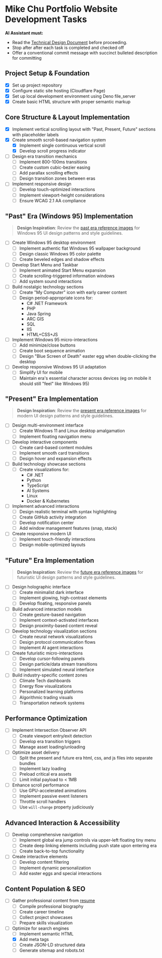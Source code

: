 # Mike Chu Portfolio Website Development Tasks

**AI Assistant must:**

- Read the [Technical Design Document](./technical_design.md) before proceeding.
- Stop after after each task is completed and checked off
- Offer a conventional commit message with succinct bulleted description for committing

## Project Setup & Foundation

- [x] Set up project repository
- [x] Configure static site hosting (Cloudflare Page)
- [x] Set up local development environment using Deno file_server
- [x] Create basic HTML structure with proper semantic markup

## Core Structure & Layout Implementation

- [x] Implement vertical scrolling layout with "Past, Present, Future" sections with placeholder labels
- [x] Create smooth scroll-based navigation system
  - [x] Implement single continuous vertical scroll
  - [x] Develop scroll progress indicator
- [ ] Design era transition mechanics
  - [ ] Implement 800-100ms transitions
  - [ ] Create custom cubic-bezier easing
  - [ ] Add parallax scrolling effects
  - [ ] Design transition zones between eras
- [ ] Implement responsive design
  - [ ] Develop touch-optimized interactions
  - [ ] Implement viewport-height considerations
  - [ ] Ensure WCAG 2.1 AA compliance

## "Past" Era (Windows 95) Implementation

> **Design Inspiration**: Review the [past era reference images](./reference/past/) for Windows 95 UI design patterns and style guidelines.

- [ ] Create Windows 95 desktop environment
  - [ ] Implement authentic flat Windows 95 wallpaper background
  - [ ] Design classic Windows 95 color palette
  - [ ] Create beveled edges and shadow effects
- [ ] Develop Start Menu and Taskbar
  - [ ] Implement animated Start Menu expansion
  - [ ] Create scrolling-triggered information windows
  - [ ] Add system sound interactions
- [ ] Build nostalgic technology sections
  - [ ] Create "My Computer" icon with early career content
  - [ ] Design period-appropriate icons for:
    - C# .NET Framework
    - PHP
    - Java Spring
    - ARC GIS
    - SQL
    - IIS
    - HTML+CSS+JS
- [ ] Implement Windows 95 micro-interactions
  - [ ] Add minimize/close buttons
  - [ ] Create boot sequence animation
  - [ ] Design "Blue Screen of Death" easter egg when double-clicking the desktop
- [ ] Develop responsive Windows 95 UI adaptation
  - [ ] Simplify UI for mobile
  - [ ] Maintain era's essential character across devices (eg on mobile it should still "feel" like Windows 95)

## "Present" Era Implementation

> **Design Inspiration**: Review the [present era reference images](./reference/present/) for modern UI design patterns and style guidelines.

- [ ] Design multi-environment interface
  - [ ] Create Windows 11 and Linux desktop amalgamation
  - [ ] Implement floating navigation menu
- [ ] Develop interactive components
  - [ ] Create card-based content modules
  - [ ] Implement smooth card transitions
  - [ ] Design hover and expansion effects
- [ ] Build technology showcase sections
  - [ ] Create visualizations for:
    - C# .NET
    - Python
    - TypeScript
    - AI Systems
    - Linux
    - Docker & Kubernetes
- [ ] Implement advanced interactions
  - [ ] Design realistic terminal with syntax highlighting
  - [ ] Create GitHub activity integration
  - [ ] Develop notification center
  - [ ] Add window management features (snap, stack)
- [ ] Create responsive modern UI
  - [ ] Implement touch-friendly interactions
  - [ ] Design mobile-optimized layouts

## "Future" Era Implementation

> **Design Inspiration**: Review the [future era reference images](./reference/future/) for futuristic UI design patterns and style guidelines.

- [ ] Design holographic interface
  - [ ] Create minimalist dark interface
  - [ ] Implement glowing, high-contrast elements
  - [ ] Develop floating, responsive panels
- [ ] Build advanced interaction models
  - [ ] Create gesture-based navigation
  - [ ] Implement context-activated interfaces
  - [ ] Design proximity-based content reveal
- [ ] Develop technology visualization sections
  - [ ] Create neural network visualizations
  - [ ] Design protocol communication flows
  - [ ] Implement AI agent interactions
- [ ] Create futuristic micro-interactions
  - [ ] Develop cursor-following panels
  - [ ] Design particle/data stream transitions
  - [ ] Implement simulated neural interface
- [ ] Build industry-specific content zones
  - [ ] Climate Tech dashboards
  - [ ] Energy flow visualizations
  - [ ] Personalized learning platforms
  - [ ] Algorithmic trading visuals
  - [ ] Transportation network systems

## Performance Optimization

- [ ] Implement Intersection Observer API
  - [ ] Create viewport entry/exit detection
  - [ ] Develop era transition triggers
  - [ ] Manage asset loading/unloading
- [ ] Optimize asset delivery
  - [ ] Split the present and future era html, css, and js files into separate bundles
  - [ ] Implement lazy loading
  - [ ] Preload critical era assets
  - [ ] Limit initial payload to < 1MB
- [ ] Enhance scroll performance
  - [ ] Use GPU-accelerated animations
  - [ ] Implement passive event listeners
  - [ ] Throttle scroll handlers
  - [ ] Use `will-change` property judiciously

## Advanced Interaction & Accessibility

- [ ] Develop comprehensive navigation
  - [ ] Implement global era jump controls via upper-left floating tiny menu
  - [ ] Create deep linking elements including push state upon entering era
  - [ ] Create back-to-top functionality
- [ ] Create interactive elements
  - [ ] Develop content filtering
  - [ ] Implement dynamic personalization
  - [ ] Add easter eggs and special interactions

## Content Population & SEO

- [ ] Gather professional content from [resume](./resume.md)
  - [ ] Compile professional biography
  - [ ] Create career timeline
  - [ ] Collect project showcases
  - [ ] Prepare skills visualization
- [ ] Optimize for search engines
  - [ ] Implement semantic HTML
  - [x] Add meta tags
  - [ ] Create JSON-LD structured data
  - [ ] Generate sitemap and robots.txt
